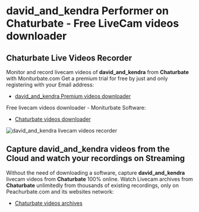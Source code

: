 # david_and_kendra Performer on Chaturbate - Free LiveCam videos downloader

## Chaturbate Live Videos Recorder

Monitor and record livecam videos of **david_and_kendra** from **Chaturbate** with Moniturbate.com
Get a premium trial for free by just and only registering with your Email address:
* [david_and_kendra Premium videos downloader](https://moniturbate.com/request-demo-licence-key.html)

Free livecam videos downloader - Moniturbate Software:
* [Chaturbate videos downloader](https://moniturbate.com/moniturbate-download-software.html)

![david_and_kendra livecam videos recorder](https://peachurnet.com/templates/moniturbate-software.png)


## Capture david_and_kendra videos from the Cloud and watch your recordings on Streaming

Without the need of downloading a software, capture **david_and_kendra** livecam videos from **Chaturbate** 100% online.
Watch Livecam archives from **Chaturbate** unlimitedly from thousands of existing recordings, only on Peachurbate.com and its websites network:
* [Chaturbate videos archives](https://peachurnet.com/)